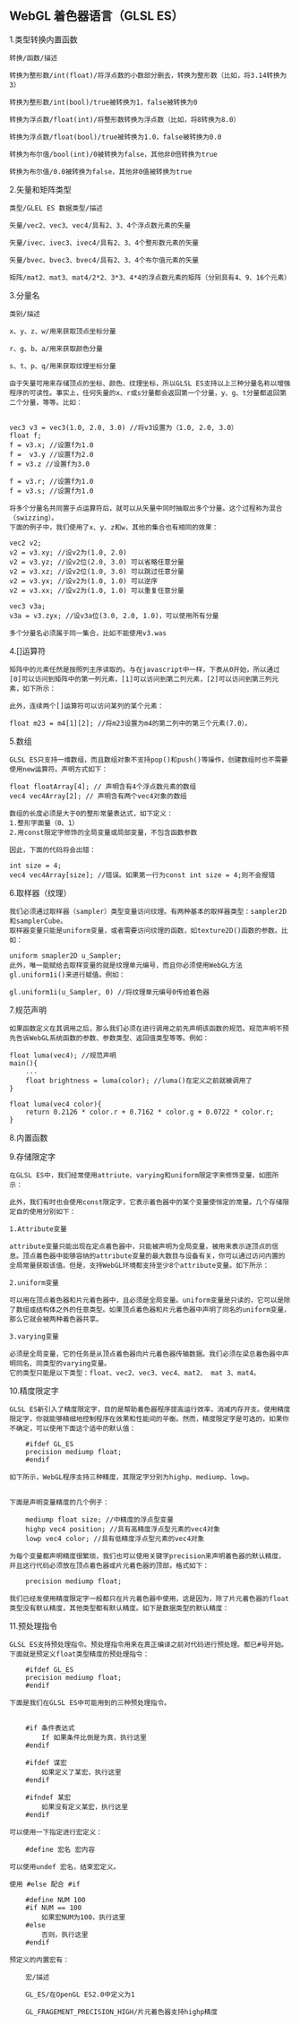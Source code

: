 ## WebGL 着色器语言（GLSL ES）
1.类型转换内置函数

    转换/函数/描述

    转换为整形数/int(float)/将浮点数的小数部分删去，转换为整形数（比如，将3.14转换为3）

    转换为整形数/int(bool)/true被转换为1，false被转换为0

    转换为浮点数/float(int)/将整形数转换为浮点数（比如，将8转换为8.0）

    转换为浮点数/float(bool)/true被转换为1.0，false被转换为0.0

    转换为布尔值/bool(int)/0被转换为false，其他非0倍转换为true

    转换为布尔值/0.0被转换为false，其他非0值被转换为true

2.矢量和矩阵类型

    类型/GLEL ES 数据类型/描述

    矢量/vec2、vec3、vec4/具有2、3、4个浮点数元素的矢量

    矢量/ivec、ivec3、ivec4/具有2、3、4个整形数元素的矢量

    矢量/bvec、bvec3、bvec4/具有2、3、4个布尔值元素的矢量

    矩阵/mat2、mat3、mat4/2*2、3*3、4*4的浮点数元素的矩阵（分别具有4、9、16个元素）

3.分量名

    类别/描述

    x、y、z、w/用来获取顶点坐标分量

    r、g、b、a/用来获取颜色分量

    s、t、p、q/用来获取纹理坐标分量

    由于矢量可用来存储顶点的坐标、颜色、纹理坐标，所以GLSL ES支持以上三种分量名称以增强程序的可读性。事实上，任何矢量的x、r或s分量都会返回第一个分量，y、g、t分量都返回第二个分量，等等。比如：


    vec3 v3 = vec3(1.0, 2.0, 3.0) //将v3设置为（1.0, 2.0, 3.0）
    float f;
    f = v3.x; //设置f为1.0
    f =  v3.y //设置f为2.0
    f = v3.z //设置f为3.0

    f = v3.r; //设置f为1.0
    f = v3.s; //设置f为1.0

    将多个分量名共同置于点运算符后，就可以从矢量中同时抽取出多个分量。这个过程称为混合（swizzing）。
    下面的例子中，我们使用了x、y、z和w，其他的集合也有相同的效果：

    vec2 v2;
    v2 = v3.xy; //设v2为(1.0, 2.0)
    v2 = v3.yz; //设v2位(2.0, 3.0) 可以省略任意分量
    v2 = v3.xz; //设v2位(1.0, 3.0) 可以跳过任意分量
    v2 = v3.yx; //设v2为(1.0, 1.0) 可以逆序 
    v2 = v3.xx; //设v2为(1.0, 1.0) 可以重复任意分量  

    vec3 v3a;
    v3a = v3.zyx; //设v3a位(3.0, 2.0, 1.0)，可以使用所有分量

    多个分量名必须属于同一集合，比如不能使用v3.was

4.[]运算符

    矩阵中的元素任然是按照列主序读取的。与在javascript中一样，下表从0开始，所以通过[0]可以访问到矩阵中的第一列元素，[1]可以访问到第二列元素，[2]可以访问到第三列元素，如下所示：

    此外，连续两个[]运算符可以访问某列的某个元素：

    float m23 = m4[1][2]; //将m23设置为m4的第二列中的第三个元素(7.0）。

5.数组

    GLSL ES只支持一维数组，而且数组对象不支持pop()和push()等操作，创建数组时也不需要使用new运算符。声明方式如下：

    float floatArray[4]; // 声明含有4个浮点数元素的数组
    vec4 vec4Array[2]; // 声明含有两个vec4对象的数组
    
    数组的长度必须是大于0的整形常量表达式，如下定义：
    1.整形字面量（0、1）
    2.用const限定字修饰的全局变量或局部变量，不包含函数参数

    因此，下面的代码将会出错：

    int size = 4;
    vec4 vec4Array[size]; //错误。如果第一行为const int size = 4;则不会报错

6.取样器（纹理）   

    我们必须通过取样器（sampler）类型变量访问纹理。有两种基本的取样器类型：sampler2D和samplerCube。
    取样器变量只能是uniform变量，或者需要访问纹理的函数，如texture2D()函数的参数。比如：

    uniform smapler2D u_Sampler;
    此外，唯一能赋给去取样变量的就是纹理单元编号，而且你必须使用WebGL方法gl.uniform1i()来进行赋值。例如：

    gl.uniform1i(u_Sampler, 0) //将纹理单元编号0传给着色器

7.规范声明

    如果函数定义在其调用之后，那么我们必须在进行调用之前先声明该函数的规范。规范声明不预先告诉WebGL系统函数的参数、参数类型、返回值类型等等。例如：

    float luma(vec4); //规范声明
    main(){
        ...
        float brightness = luma(color); //luma()在定义之前就被调用了
    }

    float luma(vec4 color){
        return 0.2126 * color.r + 0.7162 * color.g + 0.0722 * color.r;
    }

8.内置函数



9.存储限定字

    在GLSL ES中，我们经常使用attriute、varying和uniform限定字来修饰变量，如图所示：

    此外，我们有时也会使用const限定字，它表示着色器中的某个变量使恒定的常量。几个存储限定自的使用分别如下：

    1.Attribute变量

    attribute变量只能出现在定点着色器中，只能被声明为全局变量，被用来表示逐顶点的信息。顶点着色器中能够容纳的attribute变量的最大数目与设备有关，你可以通过访问内置的全局常量获取该值。但是，支持WebGL环境都支持至少8个attribute变量。如下所示：

    2.uniform变量

    可以用在顶点着色器和片元着色器中，且必须是全局变量。uniform变量是只读的，它可以是除了数组或结构体之外的任意类型。如果顶点着色器和片元着色器中声明了同名的uniform变量，那么它就会被两种着色器共享。

    3.varying变量

    必须是全局变量，它的任务是从顶点着色器向片元着色器传输数据。我们必须在梁总着色器中声明同名、同类型的varying变量。
    它的类型只能是以下类型：float、vec2、vec3、vec4、mat2、 mat 3、mat4。

10.精度限定字

    GLSL ES新引入了精度限定字，目的是帮助着色器程序提高运行效率，消减内存开支。使用精度限定字，你就能够精细地控制程序在效果和性能间的平衡。然而，精度限定字是可选的，如果你不确定，可以使用下面这个适中的默认值：

        #ifdef GL_ES
        precision mediump float;
        #endif

    如下所示，WebGL程序支持三种精度，其限定字分别为highp、mediump、lowp。


    下面是声明变量精度的几个例子：

        mediump float size; //中精度的浮点型变量
        highp vec4 position; //具有高精度浮点型元素的vec4对象
        lowp vec4 color; //具有低精度浮点型元素的vec4对象

    为每个变量都声明精度很繁琐，我们也可以使用关键字precision来声明着色器的默认精度，并且这行代码必须放在顶点着色器或片元着色器的顶部，格式如下：

        precision mediump float;

    我们已经发使用精度限定字一般都只在片元着色器中使用，这是因为，除了片元着色器的float类型没有默认精度，其他类型都有默认精度。如下是数据类型的默认精度：

11.预处理指令

    GLSL ES支持预处理指令。预处理指令用来在真正编译之前对代码进行预处理。都已#号开始。下面就是预定义float类型精度的预处理指令：

        #ifdef GL_ES
        precision mediump float;
        #endif

    下面是我们在GLSL ES中可能用到的三种预处理指令。


        #if 条件表达式
            If 如果条件比倒是为真，执行这里
        #endif

        #ifdef 谋宏
            如果定义了某宏，执行这里
        #endif

        #ifndef 某宏
            如果没有定义某宏，执行这里
        #endif

    可以使用一下指定进行宏定义：

        #define 宏名 宏内容

    可以使用undef 宏名，结束宏定义。

    使用 #else 配合 #if

        #define NUM 100
        #if NUM == 100
            如果宏NUM为100，执行这里
        #else
            否则，执行这里
        #endif

    预定义的内置宏有：

        宏/描述

        GL_ES/在OpenGL ES2.0中定义为1

        GL_FRAGEMENT_PRECISION_HIGH/片元着色器支持highp精度
